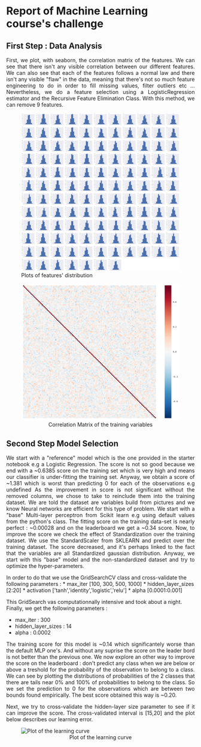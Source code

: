 # Report of Machine Learning course's challenge

## First Step : Data Analysis
<p align="justify">
First, we plot, with seaborn, the correlation matrix of the features. We can see that there isn't any visible correlation between our different features.
We can also see that each of the features follows a normal law and there isn't any visible "flaw" in the data, meaning that there's not so much feature engineering to do in order to fill missing values, filter outliers etc ...
Nevertheless, we do a feature selection using a LogisticRegression estimator and the Recursive Feature Elimination Class.
With this method, we can remove 9 features. 
</p>
<figure>
<img src="challenge/dist.png" alt="Plots of features' distribution>
<figcaption align="center">Plots of features' distribution</figcaption>
</figure>
<figure>
<img src="challenge/corr.png" alt="Correlation matrix of the variables">
<figcaption align="center">Correlation Matrix of the training variables</figcaption>
</figure>

## Second Step Model Selection
<p align="justify">
We start with a "reference" model which is the one provided in the starter notebook e.g a Logistic Regression.
The score is not so good because we end with a ~0.6385 score on the training set which is very high and means our classifier is under-fitting the training set.
Anyway, we obtain a score of ~1.381 which is worst than predicting 0 for each of the observations e.g undefined  
As the improvement in score is not significant without the removed columns, we chose to take to reinclude them into 
the training dataset.
We are told the dataset are variables build from pictures and we know Neural networks are efficient for this type of 
problem. We start with a "base" Multi-layer perceptron from Scikit learn e.g using default values from the python's class.
The fitting score on the training data-set is nearly perfect : ~0.00028 and on the leaderboard we get a ~0.34 score.
Now, to improve the score we check the effect of Standardization over the training dataset. We use the StandardScaler from SKLEARN
and predict over the training dataset. The score decreased, and it's perhaps linked to the fact that the variables are all Standardized
gaussian distribution. 
Anyway, we start with this "base" model and the non-standardized dataset and try to optimize the hyper-parameters.
</p>
In order to do that we use the GridSearchCV class and cross-validate the following parameters : 
* max_iter [100, 300, 500, 1000]
* hidden_layer_sizes [2:20]
* activation ['tanh','identity','logistic','relu']
* alpha [0.0001:0.001]

This GridSearch vas computationnally intensive and took about a night. Finally, we get the following parameters :
* max_iter : 300
* hidden_layer_sizes : 14
* alpha : 0.0002

<p align="justify">
The training score for this model is ~0.14 which significantely worse than the default MLP one's. And without any suprise the score
on the leader bord is not better than the previous one.
We now explore an other way to improve the score on the leaderboard : don't predict any class when we are below or above a treshold
for the probability of the observation to belong to a class.
We can see by plotting the distributions of probabilities of the 2 classes that there are tails near 0% and 100% of probabilities to belong to the class.
So we set the prediction to 0 for the observations which are between two bounds found empirically. The best score obtained this way is
~0.20.
</p> 

<p align="justify">
Next, we try to cross-validate the hidden-layer size parameter to see if it can improve the score. The cross-validated interval is
[15,20] and the plot below describes our learning error.
</p>

<figure>
<img src="challenge/learningcurve.png" alt="Plot of the learning curve">
<figcaption align="center">Plot of the learning curve</figcaption>
</figure>
